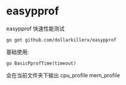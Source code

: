 # easypprof
easypprof  快速性能测试
``` 
go get github.com/dollarkillerx/easypprof
```


基础使用:
``` 
go BasicPprofTime(timeout)
```
会在当前文件夹下输出
cpu_profile
mem_profile